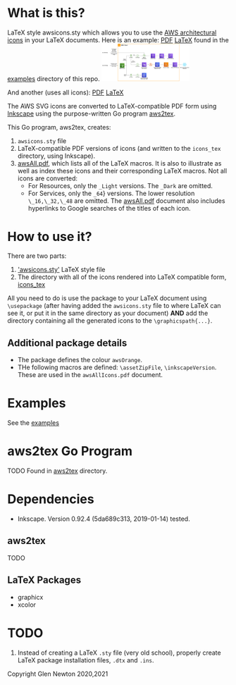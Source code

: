 # What is this?
LaTeX style awsicons.sty which allows you to use the [AWS architectural icons](https://aws.amazon.com/architecture/icons/) in your LaTeX  documents.
Here is an example: 
[PDF](https://github.com/gnewton/awsArchIcons2LaTeX/raw/main/examples/Data-pipeline-Grov-Technologies.pdf) 
[LaTeX](https://github.com/gnewton/awsArchIcons2LaTeX/raw/main/examples/Data-pipeline-Grov-Technologies.tex)
found in the [examples](https://github.com/gnewton/awsArchIcons2LaTeX/tree/main/examples) directory of this repo.
<img src="https://github.com/gnewton/awsArchIcons2LaTeX/raw/main/examples/Data-pipeline-Grov-Technologies.png" alt="Diagram re-created using aswicons.sty" style="width:200px;"/>


And another (uses all icons): 
[PDF](https://github.com/gnewton/awsArchIcons2LaTeX/raw/main/awsAllIcons.pdf) 
[LaTeX](https://github.com/gnewton/awsArchIcons2LaTeX/raw/main/tex/awsAllIcons.tex)

The AWS SVG icons are converted to LaTeX-compatible PDF form using [Inkscape](https://inkscape.org/) using the purpose-written Go program [aws2tex](https://github.com/gnewton/awsArchIcons2LaTeX/aws2tex). 

This Go program, aws2tex, creates:
1. `awsicons.sty` file
1. LaTeX-compatible PDF versions of icons (and written to the `icons_tex` directory, using Inkscape).
1. [awsAll.pdf](https://github.com/gnewton/awsArchIcons2LaTeX/raw/main/awsAllIcons.pdf), which lists all of the LaTeX macros. It is also to illustrate as well as index these icons and their corresponding LaTeX macros. 
  Not all icons are converted:
    *  For Resources, only the `_Light` versions. The `_Dark` are omitted.
    *  For Services, only the `_64`} versions. The lower resolution `\_16,\_32,\_48` are omitted.
The [awsAll.pdf](https://github.com/gnewton/awsArchIcons2LaTeX/raw/main/awsAllIcons.pdf) document also includes hyperlinks to Google searches of the titles of each icon.


# How to use it?
There are two parts:
1. ['awsicons.sty']() LaTeX style file
1. The directory with all of the icons rendered into LaTeX compatible form, [icons_tex](https://github.com/gnewton/awsArchIcons2LaTeX/tree/main/icons_tex)

All you need to do is use the package to your LaTeX document using `\usepackage` (after having added the `awsicons.sty` file to where LaTeX can see it, or put it in the same directory as your document) **AND** add the directory containing all the generated icons to the `\graphicspath{...}`.

## Additional package details
* The package defines the colour `awsOrange`. 
* THe following macros are defined: `\assetZipFile`, `\inkscapeVersion`. These are used in the `awsAllIcons.pdf` document.

# Examples
See the [examples](https://github.com/gnewton/awsArchIcons2LaTeX/tree/main/examples)

# aws2tex Go Program
TODO
Found in [aws2tex](https://github.com/gnewton/awsArchIcons2LaTeX/tree/main/aws2tex) directory.

# Dependencies
* Inkscape. Version 0.92.4 (5da689c313, 2019-01-14) tested.
## aws2tex
TODO
## LaTeX Packages 
* graphicx
* xcolor

# TODO
1. Instead of creating a LaTeX `.sty` file (very old school), properly create LaTeX package installation files, `.dtx` and `.ins`.

Copyright Glen Newton 2020,2021
